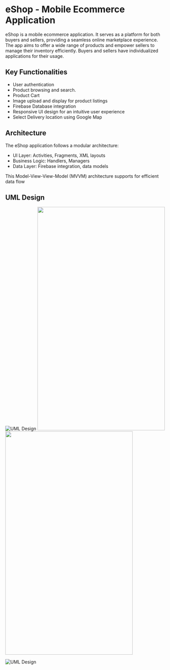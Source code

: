 
# eShop - Mobile Ecommerce Application

eShop is a mobile ecommerce application. It serves as a platform for both buyers and sellers, providing a seamless online marketplace experience.  The app aims to offer a wide range of products and empower 
sellers to manage their inventory efficiently.
Buyers and sellers have individualized applications for their 
usage.



## Key Functionalities

- User authentication 
- Product browsing and search.
- Product Cart
- Image upload and display for product listings
- Firebase Database integration 
- Responsive UI design for an intuitive user experience
- Select Delivery location using Google Map


## Architecture

The eShop application follows a modular architecture:
- UI Layer: Activities, Fragments, XML layouts
- Business Logic: Handlers, Managers
- Data Layer: Firebase integration, data models

This Model-View-View-Model (MVVM) architecture supports for efficient data flow
## UML Design

![UML Design](https://github.com/shakith1/eshop_mobile/assets/43404070/15408539-8165-4634-bfa8-3a92e667203e)
<img src="https://github.com/shakith1/eshop_mobile/assets/43404070/15408539-8165-4634-bfa8-3a92e667203e" width="400" height="700">
<img src="https://github.com/shakith1/eshop_mobile/assets/43404070/9e558687-c812-41d5-b5b5-6ad7a4c01840" width="400" height="700">

![UML Design](https://github.com/shakith1/eshop_mobile/assets/43404070/9e558687-c812-41d5-b5b5-6ad7a4c01840)
